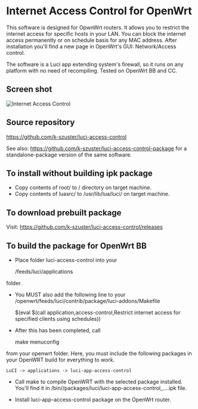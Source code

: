 Internet Access Control for OpenWrt
===================================

This software is designed for OpwnWrt routers.
It allows you to restrict the internet access for specific hosts in your LAN.
You can block the internet access permanently or on schedule basis for any MAC address.
After installation you'll find a new page in OpenWrt's GUI: Network/Access control.

The software is a Luci app extending system's firewall, so it runs on any platform with no need of recompiling.
Tested on OpenWrt BB and CC.

Screen shot
-----------
![Internet Access Control](https://github.com/k-szuster/luci-access-control/blob/master/snapshot1.png?raw=true)

Source repository
-----------------
https://github.com/k-szuster/luci-access-control

See also:    https://github.com/k-szuster/luci-access-control-package
for a standalone-package version of the same software.

To install without building ipk package
---------------------------------------
- Copy contents of root/ to / directory on target machine.
- Copy contents of luasrc/ to /usr/lib/lua/luci/ on target machine.

To download prebuilt package
----------------------------
Visit: https://github.com/k-szuster/luci-access-control/releases

To build the package for OpenWrt BB
-----------------------------------
- Place folder luci-access-control into your 

	<openwrt>/feeds/luci/applications

folder.

- You MUST also add the following line to your /openwrt/feeds/luci/contrib/package/luci-addons/Makefile

	$(eval $(call application,access-control,Restrict internet access for specified clients using schedules))

- After this has been completed, call 

	make menuconfig

from your openwrt folder. Here, you must include the following packages in your OpenWRT build for everything to work.

	LuCI -> applications -> luci-app-access-control

- Call make to compile OpenWRT with the selected package installed.
You'll find it in <openwrt>/bin/<target>/packages/luci/luci-app-access-control_....ipk file.

- Install luci-app-access-control package on the OpenWrt router.
